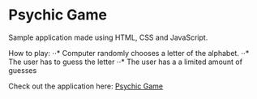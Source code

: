 # Psychic Game

Sample application made using HTML, CSS and JavaScript.

How to play:
⋅⋅* Computer randomly chooses a letter of the alphabet.
⋅⋅* The user has to guess the letter
⋅⋅* The user has a a limited amount of guesses

Check out the application here: [Psychic Game](https://ia-psychic-game.herokuapp.com/)
